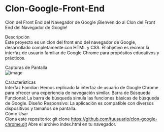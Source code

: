 # Clon-Google-Front-End
Clon del Front End del Navegador de Google
¡Bienvenido al Clon del Front End del Navegador de Google!

Descripción
<br>
Este proyecto es un clon del front end del navegador de Google, desarrollado completamente con HTML y CSS. El objetivo es recrear la interfaz de usuario familiar de Google Chrome para propósitos educativos y prácticos.

Capturas de Pantalla
<br>
![image](https://github.com/GaboGabito05/Clon-Google-Front-End/assets/143914438/8c0f7632-4e29-483e-899a-141e988495a3)

Características
<br>
Interfaz Familiar: Hemos replicado la interfaz de usuario de Google Chrome para ofrecer una experiencia de navegación similar.
Barra de Búsqueda Funcional: La barra de búsqueda simula las funciones básicas de búsqueda de Google.
Diseño Responsivo: La aplicación es compatible con diversos dispositivos y tamaños de pantalla.
<br>
Cómo Usar
<br>
Clona este repositorio: git clone https://github.com/tuusuario/clon-google-chrome.git
Abre el archivo index.html en tu navegador.
